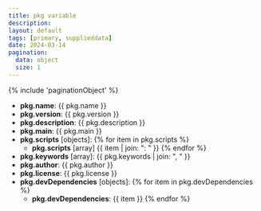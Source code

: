 ```yaml
---
title: pkg variable
description: 
layout: default
tags: [primary, supplieddata]
date: 2024-03-14
pagination:
  data: object
  size: 1
---
```

{% include 'paginationObject' %}

- **pkg.name**: {{ pkg.name }}
- **pkg.version**: {{ pkg.version }}
- **pkg.description**: {{ pkg.description }}
- **pkg.main**: {{ pkg.main }}
- **pkg.scripts** [objects]:
  {% for item in pkg.scripts %}
  - **pkg.scripts** [array] {{ item | join: ": " }}
  {% endfor %}
- **pkg.keywords** [array]: {{ pkg.keywords | join: ", " }}
- **pkg.author**: {{ pkg.author }}
- **pkg.license**: {{ pkg.license }}
- **pkg.devDependencies** [objects]:
  {% for item in pkg.devDependencies %}
  - **pkg.devDependencies**: {{ item }}
  {% endfor %}